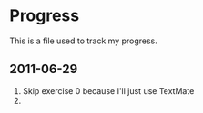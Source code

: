 # Progress

This is a file used to track my progress.

## 2011-06-29

1. Skip exercise 0 because I'll just use TextMate
2.